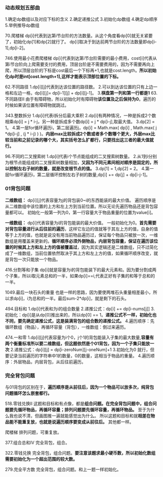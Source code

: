 ### 动态规划五部曲
1.确定dp数组以及对应下标的含义
2.确定递推公式
3.初始化dp数组
4.确定dp顺序
5.举例推导dp数组

70.爬楼梯 
dp[i]代表到达第i节台阶的方法数量。从这个角度看dp[0]就无关紧要了，初始化dp[1]和dp[2]就行了。
dp[i]取决于到达前两节台阶的方法数量即dp[i-1],dp[i-2]。

746.使用最小花费爬楼梯
dp[i]代表到达第i节台阶需要的最小费用，cost[i]代表从第i节台阶向上爬需要支付的费用，顶层台阶是不需要费用的，因为不需要再向上爬，所以顶层台阶的下标是cost最后一个下标再+1,也就是cost.length。**所以初始化dp时是int[cost.length+1],这样才能表示顶部位置的下标。**

62.不同路径
1.dp[i][j]代表到达该位置的路径数。
2.可以到达该位置的只有上边一格和左边一格，dp[i][j]= dp[i-1][j] + dp[i][j-1]。
3.**棋盘第一列和第一行都是1**
63.不同路径Ⅱ 
由于有障碍物，所以初始化时有障碍物**该位置及之后保持为0**。遍历的时候如果该位置有障碍物就跳过。

343.整数拆分
1.dp[i]代表i拆分后最大乘积
2.dp[i]有两种情况，一种是拆成2个数相乘dp[i] = j * i-j，另一种是拆成多个数dp[i] = j * dp[i-j],取最大值。
3.dp[2] = 1。
4.第一层for循环遍历i，第二层遍历j，dp[i] = Math.max( dp[i]  , Math.max( j *dp[i-j] , (j * i-j) ) )。**内层max比较拆成2个数或者多个数哪个更大，外层max比较当前和之前记录的哪个大，其实括号怎么扩都行，只要找出这三者的最大值就行。**

96.不同的二叉搜索树
1.dp[i]代表i个节点能组成的二叉搜索树数量。
2.从1到i分别为根节点能组成的二叉搜索树数量相加，**又因为不同元素间相对顺序是固定的，所以控制左右子树的数量，就是改变根节点的值。**
3.dp[1] = 1,dp[2] = 2。
4.第一层for循环遍历i，第二层循环控制左右子树的数量,dp[i] += dp[j] + dp[i-j-1]。

### 01背包问题
**二维数组：**
dp[i][j]代表容量为j的背包装0~i的东西能装的最大价值。
遍历顺序是从二维数组中该位置的上方和左上方到当前位置。所以无论先遍历物品还是背包容量都可以。
初始化一般第一列为0，第一行容量大于物品重量的位置为value[i]。

**一维数组：**
dp[i]代表容量为i的背包能装的最大价值。
一般初始化为0。**首先需要对背包容量进行从后往前的遍历**，这样它左边的值就等于其左上方的值，自身的值等于上方的值，也就是说没有用当前物品遍历过，保证每个物品只被放一次，一维数组是用覆盖来更新的。**循环顺序必须外侧物品，内层背包容量，保证在遍历该位置的时候其上方和左上方的值被覆盖过**，因为其实逻辑还是二维数组，只不过简化成了一维数组，当前位置依然取决于其上方和左上方的值，如果循环顺序改变，就是背包一次只能放一个物品。

416.分割等和子集
dp[i]就是容量为i的背包能装下的最大元素和。因为要分割成两个子集，所以i取元素总和的一半，如果dp[i]==i,代表正好有子集的和等于总和的一半。

1049.最后一块石头的重量
也是一样的思路，因为要使两堆石头重量相差最小，所以求dp[i]，i为总和的一半。最后sum-2*dp[i]，就是剩下的石头。

494.目标和
1.dp[i]代表和为i的组合数量
2.递推公式：dp[i] += dp[i-nums[j]]
3.初始化：dp[i]是从dp[0]推出来的，所以dp[0] == 1。**递推公式不一样，初始化也不同，要先确定递推公式，这是装满背包的组合数的递推公式。**
4.遍历顺序：先循环数组（物品），再循环容量（背包），一维数组：倒过来遍历。

474.一和零
1.dp[i][j]代表容量为i个0，j个1的背包能装入子集的最大数量,**容量有两个衡量标准所以要二维数组，但这题依然是个01背包，因为一个子集只能放一次**
2.递推公式：dp[i][j] = dp[i-zeroNum][j-oneNum]+1
3.初始化为0 就行，但要记录当前遍历的字符串中1的数量，0的数量，这相当于物品的重量。
4.遍历顺序：外层物品，内层背包，从后往前遍历。

### 完全背包问题
与01背包的区别在于，**遍历顺序是从前往后，因为一个物品可以放多次，纯背包问题循环怎么嵌套都行。**

518.零钱兑换Ⅱ
这题和目标和有点像，都是**组合问题。在完全背包问题中，组合问题要先循环物品，再循环容量；排列问题要先循环容量，再循环物品。** 至于为什么我也说不清，但画图推一遍就能感觉出为什么。
所以这题和目标和就**相差在物品能不能重复放，也就是说遍历顺序要变成从前往后。** 其他都一样。

爬楼梯
排列问题，可重复放。

377.组合总和Ⅳ
完全背包，组合。

322.零钱兑换
完全背包，组合问题。**要注意该题求最小硬币数，所以初始化数组需要初始化为一个超出范围的较大数。**

279.完全平方数
完全背包，组合问题。和上一题一样初始化。
